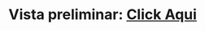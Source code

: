 <h1>Vista preliminar: <a href="https://franciscojaviern.github.io/Desafio_final_CSS_avanzado/index.html">Click Aqui</a></h1>
